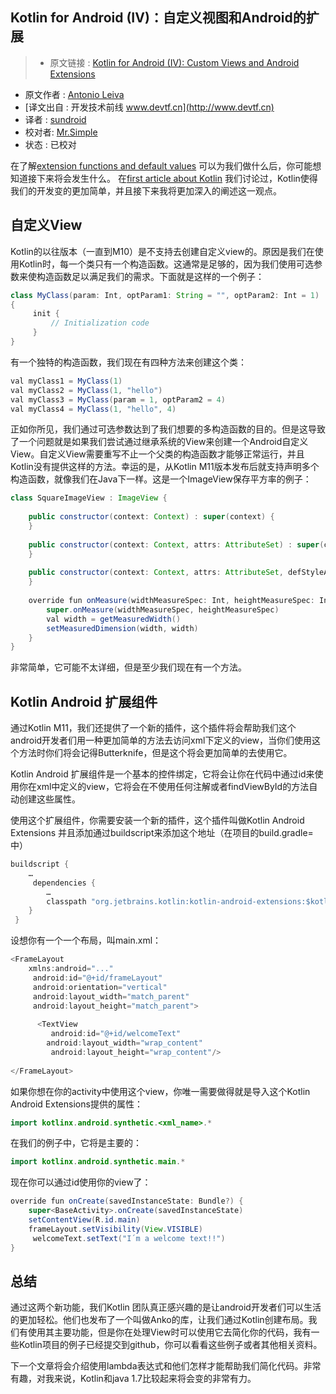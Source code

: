 Kotlin for Android (IV)：自定义视图和Android的扩展
---

> * 原文链接 : [Kotlin for Android (IV): Custom Views and Android Extensions](http://antonioleiva.com/kotlin-android-custom-views/)
* 原文作者 : [Antonio Leiva](http://antonioleiva.com)
* [译文出自 :  开发技术前线 www.devtf.cn](http://www.devtf.cn)
* 译者 : [sundroid](https://github.com/sundroid) 
* 校对者: [Mr.Simple](https://github.com/bboyfeiyu)  
* 状态 :  已校对


在了解[extension functions and default values](http://antonioleiva.com/kotlin-android-extension-functions/)
可以为我们做什么后，你可能想知道接下来将会发生什么。
在[first article about Kotlin](http://antonioleiva.com/kotlin-for-android-introduction/)
我们讨论过，Kotlin使得我们的开发变的更加简单，并且接下来我将更加深入的阐述这一观点。

自定义View
---

Kotlin的以往版本（一直到M10）是不支持去创建自定义view的。原因是我们在使用Kotlin时，每一个类只有一个构造函数。这通常是足够的，因为我们使用可选参数来使构造函数足以满足我们的需求。下面就是这样的一个例子：

``` Java
class MyClass(param: Int, optParam1: String = "", optParam2: Int = 1) 
{ 
     init {
         // Initialization code
     } 
}
```

有一个独特的构造函数，我们现在有四种方法来创建这个类：


``` Java
val myClass1 = MyClass(1)
val myClass2 = MyClass(1, "hello")
val myClass3 = MyClass(param = 1, optParam2 = 4)
val myClass4 = MyClass(1, "hello", 4)
```


正如你所见，我们通过可选参数达到了我们想要的多构造函数的目的。但是这导致了一个问题就是如果我们尝试通过继承系统的View来创建一个Android自定义View。自定义View需要重写不止一个父类的构造函数才能够正常运行，并且Kotlin没有提供这样的方法。幸运的是，从Kotlin M11版本发布后就支持声明多个构造函数，就像我们在Java下一样。这是一个ImageView保存平方率的例子：

``` Java
class SquareImageView : ImageView {
 
    public constructor(context: Context) : super(context) {
    }
 
    public constructor(context: Context, attrs: AttributeSet) : super(context, attrs) {
    }
 
    public constructor(context: Context, attrs: AttributeSet, defStyleAttr: Int) : super(context, attrs, defStyleAttr) {
    }
 
    override fun onMeasure(widthMeasureSpec: Int, heightMeasureSpec: Int) {
        super.onMeasure(widthMeasureSpec, heightMeasureSpec)
        val width = getMeasuredWidth()
        setMeasuredDimension(width, width)
    }
}
```

非常简单，它可能不太详细，但是至少我们现在有一个方法。

Kotlin Android 扩展组件
---

通过Kotlin M11，我们还提供了一个新的插件，这个插件将会帮助我们这个android开发者们用一种更加简单的方法去访问xml下定义的view，当你们使用这个方法时你们将会记得Butterknife，但是这个将会更加简单的去使用它。

Kotlin Android 扩展组件是一个基本的控件绑定，它将会让你在代码中通过id来使用你在xml中定义的view，它将会在不使用任何注解或者findViewById的方法自动创建这些属性。

使用这个扩展组件，你需要安装一个新的插件，这个插件叫做Kotlin Android Extensions 并且添加通过buildscript来添加这个地址（在项目的build.gradle=中）



``` Java
buildscript { 
    …
     dependencies {
        … 
        classpath "org.jetbrains.kotlin:kotlin-android-extensions:$kotlin_version"
    }
 }
```

设想你有一个一个布局，叫main.xml：

``` Java
<FrameLayout 
    xmlns:android="..."
     android:id="@+id/frameLayout"
     android:orientation="vertical"
     android:layout_width="match_parent"
     android:layout_height="match_parent">
 
      <TextView
         android:id="@+id/welcomeText" 
        android:layout_width="wrap_content"
         android:layout_height="wrap_content"/>  
 
</FrameLayout>
```


如果你想在你的activity中使用这个view，你唯一需要做得就是导入这个Kotlin Android Extensions提供的属性：

``` Java
import kotlinx.android.synthetic.<xml_name>.*
```

在我们的例子中，它将是主要的：


``` Java
import kotlinx.android.synthetic.main.*
```

现在你可以通过id使用你的view了：

``` Java
override fun onCreate(savedInstanceState: Bundle?) { 
    super<BaseActivity>.onCreate(savedInstanceState)
    setContentView(R.id.main) 
    frameLayout.setVisibility(View.VISIBLE)
     welcomeText.setText("I´m a welcome text!!") 
}
```


总结
---

通过这两个新功能，我们Kotlin 团队真正感兴趣的是让android开发者们可以生活的更加轻松。他们也发布了一个叫做Anko的库，让我们通过Kotlin创建布局。我们有使用其主要功能，但是你在处理View时可以使用它去简化你的代码，我有一些Kotlin项目的例子已经提交到github，你可以看看这些例子或者其他相关资料。

下一个文章将会介绍使用lambda表达式和他们怎样才能帮助我们简化代码。非常有趣，对我来说，Kotlin和java 1.7比较起来将会变的非常有力。
